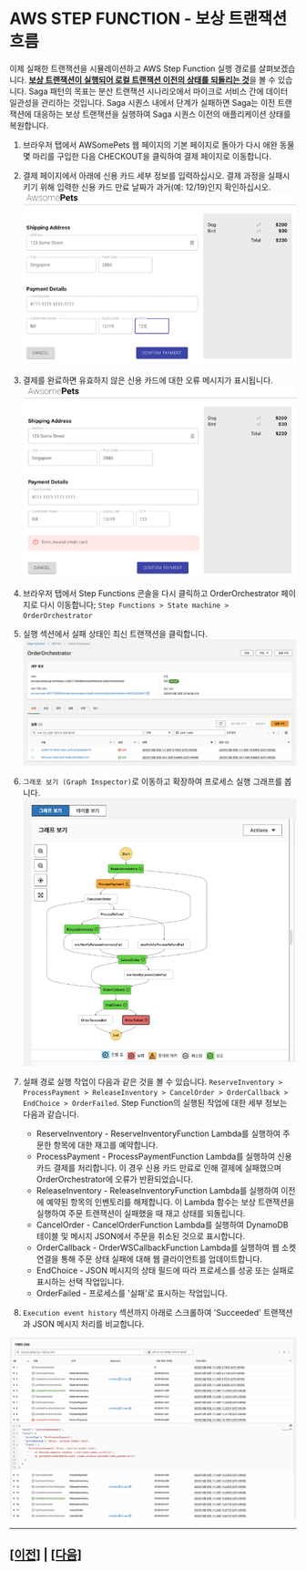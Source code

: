 # AWS STEP FUNCTION - 보상 트랜잭션 흐름

이제 실패한 트랜잭션을 시뮬레이션하고 AWS Step Function 실행 경로를 살펴보겠습니다. <u>**보상 트랜잭션이 실행되어 로컬 트랜잭션 이전의 상태를 되돌리는 것**</u>을 볼 수 있습니다. Saga 패턴의 목표는 분산 트랜잭션 시나리오에서 마이크로 서비스 간에 데이터 일관성을 관리하는 것입니다. Saga 시퀀스 내에서 단계가 실패하면 Saga는 이전 트랜잭션에 대응하는 보상 트랜잭션을 실행하여 Saga 시퀀스 이전의 애플리케이션 상태를 복원합니다.

1. 브라우저 탭에서 AWSomePets 웹 페이지의 기본 페이지로 돌아가 다시 애완 동물 몇 마리를 구입한 다음 CHECKOUT을 클릭하여 결제 페이지로 이동합니다.

2. 결제 페이지에서 아래에 신용 카드 세부 정보를 입력하십시오. 결제 과정을 실패시키기 위해 입력한 신용 카드 만료 날짜가 과거(예: 12/19)인지 확인하십시오.<br>
![Payment Wrong Credit Card](assets/awsomepets-payment-wrong-cc.png)

3. 결제를 완료하면 유효하지 않은 신용 카드에 대한 오류 메시지가 표시됩니다.<br>
![Error Credit Card](assets/awsomepets-error-cc.png)

4. 브라우저 탭에서 Step Functions 콘솔을 다시 클릭하고 OrderOrchestrator 페이지로 다시 이동합니다; ```Step Functions > State machine > OrderOrchestrator```

5. 실행 섹션에서 실패 상태인 최신 트랜잭션을 클릭합니다.<br>
![Step Functions Show Failure](assets/stepfunction-overview-showfailure-ko-kr.png)

6. ```그래포 보기 (Graph Inspector)```로 이동하고 확장하여 프로세스 실행 그래프를 봅니다.<br>
![Step Functions Payment Failure](assets/stepfunction-payment-failure-ko-kr.png)

7. 실패 경로 실행 작업이 다음과 같은 것을 볼 수 있습니다. ```ReserveInventory > ProcessPayment > ReleaseInventory > CancelOrder > OrderCallback > EndChoice > OrderFailed```. Step Function의 실행된 작업에 대한 세부 정보는 다음과 같습니다.<br>
   * ReserveInventory - ReserveInventoryFunction Lambda를 실행하여 주문한 항목에 대한 재고를 예약합니다.
   * ProcessPayment - ProcessPaymentFunction Lambda를 실행하여 신용 카드 결제를 처리합니다. 이 경우 신용 카드 만료로 인해 결제에 실패했으며 OrderOrchestrator에 오류가 반환되었습니다.
   * ReleaseInventory - ReleaseInventoryFunction Lambda를 실행하여 이전에 예약된 항목의 인벤토리를 해제합니다. 이 Lambda 함수는 보상 트랜잭션을 실행하여 주문 트랜잭션이 실패했을 때 재고 상태를 되돌립니다.
   * CancelOrder - CancelOrderFunction Lambda를 실행하여 DynamoDB 테이블 및 메시지 JSON에서 주문을 취소된 것으로 표시합니다.
   * OrderCallback - OrderWSCallbackFunction Lambda를 실행하여 웹 소켓 연결을 통해 주문 상태 실패에 대해 웹 클라이언트를 업데이트합니다.
   * EndChoice - JSON 메시지의 상태 필드에 따라 프로세스를 성공 또는 실패로 표시하는 선택 작업입니다.
   * OrderFailed - 프로세스를 '실패'로 표시하는 작업입니다.

8. ```Execution event history``` 섹션까지 아래로 스크롤하여 'Succeeded' 트랜잭션과 JSON 메시지 처리를 비교합니다.

![](assets/step-functions-failed-event.png)


---

## [[이전]](7.1-aws-step-functions-success-transaction-flow.md) | [[다음]](8-explore-websocket-callback.md)
